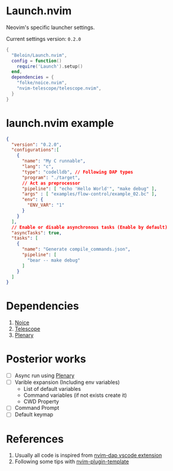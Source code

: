 # Launch.nvim

Neovim's specific launcher settings.

Current settings version: `0.2.0`

```lua
{
  "Beloin/Launch.nvim",
  config = function()
    require('Launch').setup()
  end,
  dependencies = {
    "folke/noice.nvim",
    "nvim-telescope/telescope.nvim",
  }
}
```

# launch.nvim example

```JSON
{
  "version": "0.2.0",
  "configurations":[ 
    {
      "name": "My C runnable",
      "lang": "c",
      "type": "codelldb", // Following DAP types
      "program": "./target",
      // Act as preprocessor
      "pipeline": [ "echo 'Hello World'", "make debug" ],
      "args" : [ "examples/flow-control/example_02.bc" ],
      "env": { 
        "ENV_VAR": "1" 
      }
    }
  ],
  // Enable or disable asynchronous tasks (Enable by default)
  "asyncTasks": true,
  "tasks": [
    {
      "name": "Generate compile_commands.json",
      "pipeline": [
        "bear -- make debug"
      ]
    }
  ]
}
```

# Dependencies

1. [Noice](https://github.com/folke/noice.nvim)
2. [Telescope](https://github.com/nvim-telescope/telescope.nvim)
3. [Plenary](https://github.com/nvim-lua/plenary.nvim)

# Posterior works

- [ ] Async run using [Plenary](https://github.com/nvim-lua/plenary.nvim)
- [ ] Varible expansion (Including env variables)
  - List of default variables
  - Command variables (if not exists create it)
  - CWD Property
- [ ] Command Prompt
- [ ] Default keymap

# References

1. Usually all code is inspired from [nvim-dap vscode extension](https://github.com/mfussenegger/nvim-dap/blob/master/lua/dap/ext/vscode.lua) 
2. Following some tips with [nvim-plugin-template](https://github.com/ellisonleao/nvim-plugin-template/tree/main) 
